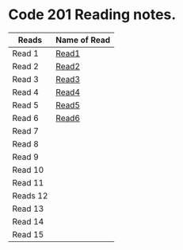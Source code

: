 # Code 201 Reading notes.

| Reads   | Name of Read |
| ----------- | ----------- |
| Read 1  | [Read1](https://zaidalasfar97.github.io/Code02-Reading-Notes/class-01)|
| Read 2  | [Read2](https://zaidalasfar97.github.io/Code02-Reading-Notes/Class-02)       |
| Read 3  | [Read3](https://zaidalasfar97.github.io/Code02-Reading-Notes/Read03)     |
| Read 4  |  [Read4](https://zaidalasfar97.github.io/Code02-Reading-Notes/)      |
| Read 5  |  [Read5](https://zaidalasfar97.github.io/Code02-Reading-Notes/Read05)     |
| Read 6  | [Read6](https://zaidalasfar97.github.io/Code02-Reading-Notes/Read06)      |
| Read 7  |       |
| Read 8  |        |
| Read 9  |       |
| Read 10 |     |
| Read 11 |           |
| Reads 12|          |
| Read 13 |         |
| Read 14 |         |
| Read 15 |         |
